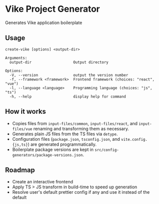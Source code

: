 # Vike Project Generator

Generates Vike application boilerplate

## Usage
```
create-vike [options] <output-dir>

Arguments:
  output-dir                   Output directory

Options:
  -V, --version                output the version number
  -f, --framework <framework>  Frontend framework (choices: "react", "vue")
  -l, --language <language>    Programming language (choices: "js", "ts")
  -h, --help                   display help for command
```

## How it works
- Copies files from `input-files/common`, `input-files/react`, and `input-files/vue` renaming and transforming them as necessary.
- Generates plain JS files from the TS files via `detype`.
- Configuration files (`package.json`, `tsconfig.json`, and `vite.config.{js,ts}`) are generated programmatically.
- Boilerplate package versions are kept in `src/config-generators/package-versions.json`.

## Roadmap
- Create an interactive frontend
- Apply TS > JS transform in build-time to speed up generation
- Resolve user's default prettier config if any and use it instead of the default
